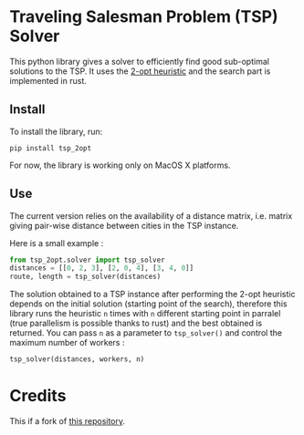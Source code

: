 # Traveling Salesman Problem (TSP) Solver
This python library gives a solver to efficiently find good sub-optimal solutions to the TSP. It uses the [2-opt heuristic](https://en.wikipedia.org/wiki/2-opt) and the search part is implemented in rust. 

## Install

To install the library, run: 

`pip install tsp_2opt`

For now, the library is working only on MacOS X platforms.

## Use 

The current version relies on the availability of a distance matrix, i.e. matrix giving pair-wise distance between cities in the TSP instance.

Here is a small example : 

```python
from tsp_2opt.solver import tsp_solver
distances = [[0, 2, 3], [2, 0, 4], [3, 4, 0]]
route, length = tsp_solver(distances)
```

The solution obtained to a TSP instance after performing the 2-opt heuristic depends on the initial solution (starting point of the search), therefore this library runs the heuristic `n` times with `n` different starting point in parralel (true parallelism is possible thanks to rust) and the best obtained is returned. You can pass `n` as a parameter to `tsp_solver()` and control the maximum number of workers :

```python
tsp_solver(distances, workers, n) 
```

 # Credits
 This if a fork of [this repository](https://github.com/mehdibnc/TSP2opt).